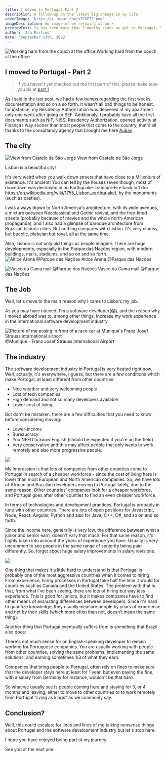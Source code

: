 ```yaml
---
title: I moved to Portugal Part 2
description: A follow-up on the latest big change in my life
coverImage: 'https://i.imgur.com/x7CkFTZ.png'
imageDescription: An image of me relaxing at work
previewText: It has been more than 5 months since we got to Portugal. Yeah! We moved to Portugal. Here it follows a small summary of our Journey so far
author: 'Jon Martins'
date: 'September 13th, 2022'
---
```

![Working hard from the couch at the office](https://i.imgur.com/H6j4bK7.png)
Working hard from the couch at the office
## I moved to Portugal - Part 2

> If you haven't yet checked out the first part of this, please make sure you do at [part 1](https://www.jonmartins.dev/blog/i-moved-to-portugal-pt1)

As I said in the last post, we had a few bumps regarding the first weeks, documentation and so on a so forth. It wasn't all bad things to be honest, for instance, my Residency Authorization was delivered at my apartment only one week after going to SEF. Additionaly, I probably have all the first documents such as NIF, NISS, Residency Authorization, opened activity at Finanças way sooner than most people that come to the country, that's all thanks to the consultancy agency that brought me here [Aubay](aubay.pt)

The city
---
![View from Castelo de São Jorge](https://i.imgur.com/XF5ARE0.jpg)
View from Castelo de São Jorge

Lisbon is a beautiful city!

It's very weird when you walk down streets that have close to a Millenium of existence. It's ancient! You can tell by the houses (even though, most of downtown was destroyed in an Earthquake-Tsunami-Fire back in 1755 https://en.wikipedia.org/wiki/1755_Lisbon_earthquake), by the monuments (such as castles).

I was always drawn to North America's architecture, with its wide avenues, a mixture between Neoclassical and Gothic revival, and the tree-lined streets (probably because of movies and the whole north-American propaganda), and I also had a glimpse of baroque architecture from Brazilian historic cities. But nothing compares with Lisbon. It's very clumsy, but bucolic, plebeian but royal, all at the same time.

Also, Lisbon is not only old things as people imagine. There are huge developments, especially in the Parque das Nações region, with modern buildings, malls, stadiums, and so on and so forth.
![Altice Arena @Parque das Nações](https://i.imgur.com/vTqF1N7.jpg)
Altice Arena @Parque das Nações

![Vasco da Gama mall @Parque das Nações](https://i.imgur.com/Zcaf8rH.jpg)
Vasco da Gama mall @Parque das Nações


The Job
---
Well, let's move to the main reason why I came to Lisbon: my job.

As you may have noticed, I'm a software developer(😱), and the reason why I moved abroad was to, among other things, increase my work experience in the international software development industry.

![Picture of me posing in front of a race car at Munique's Franz Josef Strauss international airport](https://i.imgur.com/9D7E1GW.jpg)
@Munique - Franz Josef Strauss International Airport


The industry
---
The software development industry in Portugal is very heated right now. Well, actually, it's everywhere, I guess, but there are a few conditions which make Portugal, at least different from other countries:

- Nice weather and very welcoming people
- Lots of tech companies
- High demand and not so many developers available
- Lower cost of living 

But don't be mistaken, there are a few difficulties that you need to know before considering moving:

- Lower-income
- Bureaucracy
- You NEED to know English (should be expected if you're on the field)
- Very conservative and this may affect people that only wants to work remotely and also more progressive people.

![](https://i.imgur.com/REQ8FKa.png)


My impression is that lots of companies from other countries come to Portugal in search of a cheaper workforce - since the cost of living here is lower than most European and North American companies. So, we have lots of African and Brazilian developers moving to Portugal lately, due to the same reason. Other countries' companies look for a cheaper workforce, and Portugal goes after other counties to find an even cheaper workforce.

In terms of technologies and development practices, Portugal is probably in tune with other countries. There are lots of open positions for Javascript, Node, React, Angular, Python and also for Java, C++, C#, and so on and so forth.

Since the income here, generally is very low, the difference between what a junior and senior earn, doesn't vary that much. For that same reason, it's highly taken into account the years of experience you have. Usually is very uncommon to see people in the same range of seniority being paid differently. So, forget about huge salary improvements in salary revisions.

![](https://i.imgur.com/O5NtMCS.png)

One thing that makes it a little hard to understand is that Portugal is probably one of the most aggressive countries when it comes to hiring. 
From experience, hiring processes in Portugal take half the time it would for countries such as Canada and the United States. The problem with that is that, from what I've been seeing, there are lots of hiring but way less experience. This is good for juniors, but it makes companies have to find other means of evaluating differences between developers. Since it's hard to quantize knowledge, they usually measure people by years of experience and not by their skills (which more often than not, doesn't mean the same thing).

Another thing that Portugal eventually suffers from is something that Brazil also does:

There's not much sense for an English-speaking developer to remain working for Portuguese companies. 
You are usually working with people from other countries, solving the same problems, implementing the same solutions, and earning sometimes 1/3 of what they earn.

Companies that bring people to Portugal, often rely on fines to make sure that the developer stays here at least for 1 year, but even paying the fine, with a salary from Germany for instance, wouldn't be that hard.

So what we usually see is people coming here and staying for 3, or 4 months and leaving, either to move to other countries or to work remotely from Portugal "living as kings" as we commonly say.


Conclusion?
---
Well, this could escalate for lines and lines of me talking nonsense things about Portugal and the software development industry but let's stop here.

I hope you have enjoyed being part of my journey.

See you at the next one
